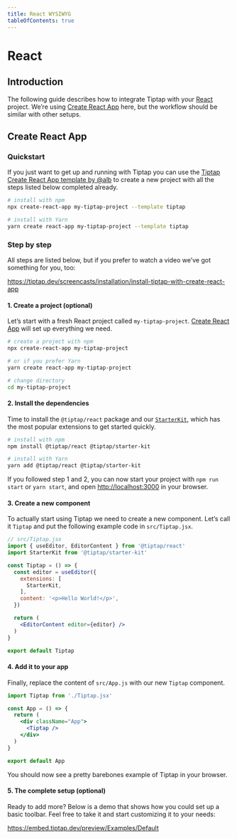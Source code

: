 ```yaml
---
title: React WYSIWYG
tableOfContents: true
---
```


# React

## Introduction
The following guide describes how to integrate Tiptap with your [React](https://reactjs.org/) project. We’re using [Create React App](https://reactjs.org/docs/getting-started.html) here, but the workflow should be similar with other setups.

## Create React App

### Quickstart
If you just want to get up and running with Tiptap you can use the [Tiptap Create React App template by @alb](https://github.com/alb/cra-template-tiptap) to create a new project with all the steps listed below completed already.

```bash
# install with npm
npx create-react-app my-tiptap-project --template tiptap

# install with Yarn
yarn create react-app my-tiptap-project --template tiptap
```

### Step by step
All steps are listed below, but if you prefer to watch a video we’ve got something for you, too:

https://tiptap.dev/screencasts/installation/install-tiptap-with-create-react-app

#### 1. Create a project (optional)
Let’s start with a fresh React project called `my-tiptap-project`. [Create React App](https://reactjs.org/docs/getting-started.html) will set up everything we need.

```bash
# create a project with npm
npx create-react-app my-tiptap-project

# or if you prefer Yarn
yarn create react-app my-tiptap-project

# change directory
cd my-tiptap-project
```

#### 2. Install the dependencies
Time to install the `@tiptap/react` package and our [`StarterKit`](/api/extensions/starter-kit), which has the most popular extensions to get started quickly.

```bash
# install with npm
npm install @tiptap/react @tiptap/starter-kit

# install with Yarn
yarn add @tiptap/react @tiptap/starter-kit
```

If you followed step 1 and 2, you can now start your project with `npm run start` or `yarn start`, and open [http://localhost:3000](http://localhost:3000) in your browser.

#### 3. Create a new component
To actually start using Tiptap we need to create a new component. Let’s call it `Tiptap` and put the following example code in `src/Tiptap.jsx`.

```jsx
// src/Tiptap.jsx
import { useEditor, EditorContent } from '@tiptap/react'
import StarterKit from '@tiptap/starter-kit'

const Tiptap = () => {
  const editor = useEditor({
    extensions: [
      StarterKit,
    ],
    content: '<p>Hello World!</p>',
  })

  return (
    <EditorContent editor={editor} />
  )
}

export default Tiptap
```

#### 4. Add it to your app
Finally, replace the content of `src/App.js` with our new `Tiptap` component.

```jsx
import Tiptap from './Tiptap.jsx'

const App = () => {
  return (
    <div className="App">
      <Tiptap />
    </div>
  )
}

export default App
```

You should now see a pretty barebones example of Tiptap in your browser.

#### 5. The complete setup (optional)
Ready to add more? Below is a demo that shows how you could set up a basic toolbar. Feel free to take it and start customizing it to your needs:

https://embed.tiptap.dev/preview/Examples/Default
